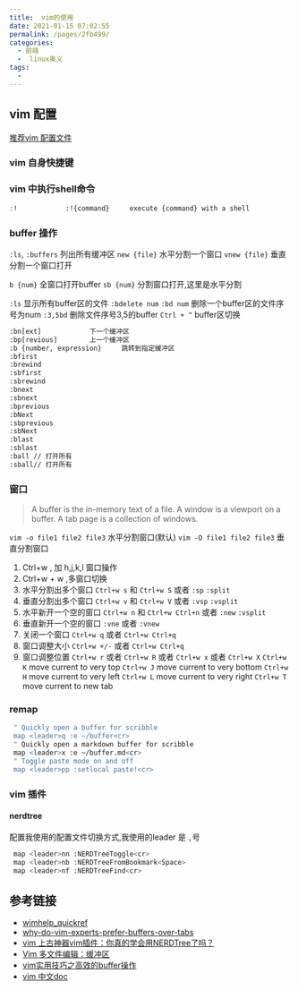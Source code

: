 ```yaml
---
title:  vim的使用
date: 2021-01-15 07:02:55
permalink: /pages/2fb499/
categories:
  - 前端
  -  linux奥义
tags:
  - 
---
```

## vim 配置

[推荐vim 配置文件](https://github.com/amix/vimrc)

### vim 自身快捷键

### vim 中执行shell命令

```bash
:!            :!{command}     execute {command} with a shell
```

### buffer 操作

`:ls`, `:buffers`       列出所有缓冲区
`new {file}` 水平分割一个窗口
`vnew {file}` 垂直分割一个窗口打开

`b {num}` 全窗口打开buffer
`sb {num}` 分割窗口打开,这里是水平分割

`:ls` 显示所有buffer区的文件
`:bdelete num`  `:bd num` 删除一个buffer区的文件序号为num
`:3,5bd` 删除文件序号3,5的buffer
`Ctrl + ^` buffer区切换

```bash
:bn[ext]            下一个缓冲区
:bp[revious]        上一个缓冲区
:b {number, expression}     跳转到指定缓冲区
:bfirst
:brewind
:sbfirst
:sbrewind
:bnext
:sbnext
:bprevious
:bNext
:sbprevious
:sbNext
:blast
:sblast
:ball // 打开所有
:sball// 打开所有
```

### 窗口

> A buffer is the in-memory text of a file.
> A window is a viewport on a buffer.
> A tab page is a collection of windows.

`vim -o file1 file2 file3` 水平分割窗口(默认)
`vim -O file1 file2 file3` 垂直分割窗口

1. Ctrl+w , 加 h,j,k,l 窗口操作
2. Ctrl+w + w ,多窗口切换
3. 水平分割出多个窗口 `Ctrl+w s` 和 `Ctrl+w S` 或者 `:sp` `:split`
4. 垂直分割出多个窗口 `Ctrl+w v` 和 `Ctrl+w V` 或者 `:vsp` `:vsplit`
5. 水平新开一个空的窗口 `Ctrl+w n` 和 `Ctrl+w Ctrl+n` 或者 `:new` `:vsplit`
6. 垂直新开一个空的窗口 `:vne` 或者 `:vnew`
7. 关闭一个窗口 `Ctrl+w q` 或者 `Ctrl+w Ctrl+q`
8. 窗口调整大小 `Ctrl+w +/-` 或者 `Ctrl+w Ctrl+q`
9. 窗口调整位置 `Ctrl+w r` 或者 `Ctrl+w R` 或者 `Ctrl+w x` 或者 `Ctrl+w X`
  `Ctrl+w K` move current to very top
  `Ctrl+w J` move current to very bottom
  `Ctrl+w H` move current to very left 
  `Ctrl+w L` move current to very right
  `Ctrl+w T` move current to new tab

### remap

```bash
 " Quickly open a buffer for scribble
 map <leader>q :e ~/buffer<cr>
 " Quickly open a markdown buffer for scribble
 map <leader>x :e ~/buffer.md<cr>
 " Toggle paste mode on and off
 map <leader>pp :setlocal paste!<cr>
 ```

### vim 插件

#### nerdtree

配置我使用的配置文件切换方式,我使用的leader 是 `,`号

```bash
 map <leader>nn :NERDTreeToggle<cr>
 map <leader>nb :NERDTreeFromBookmark<Space>
 map <leader>nf :NERDTreeFind<cr>
```

## 参考链接

- [wimhelp_quickref](http://vimhelp.appspot.com/quickref.txt.html)
- [why-do-vim-experts-prefer-buffers-over-tabs](https://stackoverflow.com/questions/26708822/why-do-vim-experts-prefer-buffers-over-tabs)
- [vim 上古神器vim插件：你真的学会用NERDTree了吗？](https://www.jianshu.com/p/3066b3191cb1)
- [Vim 多文件编辑：缓冲区](http://harttle.land/2015/11/17/vim-buffer.html)
- [vim实用技巧之高效的buffer操作]( http://fishcried.com/2014-10-25/vim%E5%AE%9E%E7%94%A8%E6%8A%80%E5%B7%A7%E4%B9%8B%E9%AB%98%E6%95%88%E7%9A%84buffer%E6%93%8D%E4%BD%9C/)
- [vim 中文doc](http://vimcdoc.sourceforge.net/doc/)